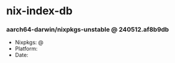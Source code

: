 # nix-index-db
### aarch64-darwin/nixpkgs-unstable @ 240512.af8b9db
- Nixpkgs: @[](https://github.com/NixOS/nixpkgs/commit/af8b9db5c00f1a8e4b83578acc578ff7d823b786)
- Platform: 
- Date: 
